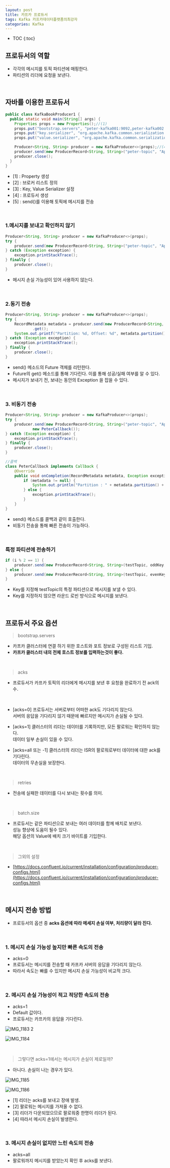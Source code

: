 ```yaml
---
layout: post
title: 카프카 프로듀서
tags: Kafka 카프카데이터플랫폼의최강자
categories: Kafka
---
```


* TOC
{:toc}

## 프로듀서의 역할
* 각각의 메시지를 토픽 파티션에 매핑한다.
* 파티션의 리더에 요청을 보낸다.

<!--more-->

<br>

## 자바를 이용한 프로듀서

```java
public class KafkaBookProducer1 {
  public static void main(String[] args) {
    Properties props = new Properties();//(1)
    props.put("bootstrap.servers", "peter-kafka001:9092,peter-kafka002:9092,peter-kafka003:9092");//(2)
    props.put("key.serializer", "org.apache.kafka.common.serialization.StringSerializer");//(3)
    props.put("value.serializer", "org.apache.kafka.common.serialization.StringSerializer");

    Producer<String, String> producer = new KafkaProducer<>(props);//(4)
    producer.send(new ProducerRecord<String, String>("peter-topic", "Apache Kafka is a distributed streaming platform"));//(5)
    producer.close();
  }
}
```

* [1] : Property 생성
* [2] : 브로커 리스트 정의
* [3] : Key, Value Serializer 설정
* [4] : 프로듀서 생성
* [5] : send()를 이용해 토픽에 메시지를 전송

<br>

### 1.메시지를 보내고 확인하지 않기

```java
Producer<String, String> producer = new KafkaProducer<>(props);
try {
    producer.send(new ProducerRecord<String, String>("peter-topic", "Apache Kafka is a distributed streaming platform"));
} catch (Exception exception) {
    exception.printStackTrace();
} finally {
    producer.close();
}
```

* 메시지 손실 가능성이 있어 사용하지 않는다.

<br>

### 2.동기 전송

```java
Producer<String, String> producer = new KafkaProducer<>(props);
try {
    RecordMetadata metadata = producer.send(new ProducerRecord<String, String>("peter-topic", "Apache Kafka is a distributed streaming platform"))
            .get();
    System.out.printf("Partition: %d, Offset: %d", metadata.partition(), metadata.offset());
} catch (Exception exception) {
    exception.printStackTrace();
} finally {
    producer.close();
}
```

* send() 메소드의 Future 객체를 리턴한다.
* Future의 get() 메소드를 통해 기다린다. 이를 통해 성공/실패 여부를 알 수 있다.
* 메시지가 보내기 전, 보내는 동안의 Exception 을 잡을 수 있다.

<br>

### 3. 비동기 전송

```java
Producer<String, String> producer = new KafkaProducer<>(props);
try {
    producer.send(new ProducerRecord<String, String>("peter-topic", "Apache Kafka is a distributed streaming platform"),
            new PeterCallback());
} catch (Exception exception) {
    exception.printStackTrace();
} finally {
    producer.close();
}

//콜백
class PeterCallback implements Callback {
	@Override 
    public void onCompletion(RecordMetadata metadata, Exception exception) {
		if (metadata != null) {
			System.out.println("Partition : " + metadata.partition() + ", Offset : " + metadata.offset() + "");
		} else {
			exception.printStackTrace();
		}
	}
}
```

* send() 메소드를 콜백과 같이 호출한다.
* 비동기 전송을 통해 빠른 전송이 가능하다.

<br>

### 특정 파티션에 전송하기

```java
if (i % 2 == 1) {
    producer.send(new ProducerRecord<String, String>(testTopic, oddKey, "message"));
} else {
    producer.send(new ProducerRecord<String, String>(testTopic, evenKey, "message"));
}
```

* Key를 지정해 testTopic의 특정 파티션으로 메시지를 보낼 수 있다.
* Key를 지정하지 않으면 라운드 로빈 방식으로 메시지를 보낸다.

<br>

## 프로듀서 주요 옵션

> bootstrap.servers

* 카프카 클러스터에 연결 하기 위한 호스트와 포트 정보로 구성된 리스트 기입.
* **카프카 클러스터 내의 전체 호스트 정보를 입력하는것이 좋다.**

<br>

> acks

* 프로듀서가 카프카 토픽의 리더에게 메시지를 보낸 후 요청을 완료하기 전 ack의 수.

<br>

* [acks=0] 프로듀서는 서버로부터 어떠한 ack도 기다리지 않는다.<br>
서버의 응답을 기다리지 않기 때문에 빠르지만 메시지가 손실될 수 있다.

* [acks=1] 클러스터의 리더는 데이터를 기록하지만, 모든 팔로워는 확인하지 않는다. <br> 
데이터 일부 손실이 있을 수 있다.

* [acks=all 또는 -1] 클러스터의 리더는 ISR의 팔로워로부터 데이터에 대한 ack를 기다린다.<br> 데이터의 무손실을 보장한다.

<br>

> retries

* 전송에 실패한 데이터를 다시 보내는 횟수를 의미.

<br>

> batch.size

* 프로듀서는 같은 파티션으로 보내는 여러 데이터를 함께 배치로 보낸다.<br>
성능 향상에 도움이 될수 있다.<br>
해당 옵션의 Value에 배치 크기 바이트를 기입한다.

<br>

> 그외의 설정

* [https://docs.confluent.io/current/installation/configuration/producer-configs.html](https://docs.confluent.io/current/installation/configuration/producer-configs.html)

<br>

## 메시지 전송 방법

* 프로듀서의 옵션 중 **acks 옵션에 따라 메세지 손실 여부, 처리량이 달라 진다.**

<br>

### 1. 메시지 손실 가능성 높지만 빠른 속도의 전송
* acks=0
* 프로듀서는 메시지를 전송할 때 카프카 서버의 응답을 기다리지 않는다.
* 따라서 속도는 빠를 수 있지만 메시지 손실 가능성이 비교적 크다.

<br>

### 2. 메시지 손실 가능성이 적고 적당한 속도의 전송
* acks=1
* Default 값이다.
* 프로듀서는 카프카의 응답을 기다린다.  

![IMG_1183 2](https://user-images.githubusercontent.com/25604495/93000195-a067a000-f561-11ea-862b-640d001af751.JPG)

![IMG_1184](https://user-images.githubusercontent.com/25604495/93000194-9f367300-f561-11ea-9407-966817cfad7c.JPG)


<br>

> 그렇다면 acks=1에서는 메시지가 손실이 제로일까?

* 아니다. 손실이 나는 경우가 있다.

![IMG_1185](https://user-images.githubusercontent.com/25604495/93000191-9e054600-f561-11ea-8545-bf1e760a60c8.JPG)

![IMG_1186](https://user-images.githubusercontent.com/25604495/93000190-9c3b8280-f561-11ea-8d75-63c1cf4d8438.JPG)  

* [1] 리더는 acks를 보내고 장애 발생.
* [2] 팔로워는 메시지를 가져올 수 없다.
* [3] 리더가 다운되었으므로 팔로워중 한명이 리더가 된다.
* [4] 따라서 메시지 손실이 발생한다.

<br>

### 3. 메시지 손실이 없지만 느린 속도의 전송
* acks=all
* 팔로워까지 메시지를 받았는지 확인 후 acks를 보낸다.





